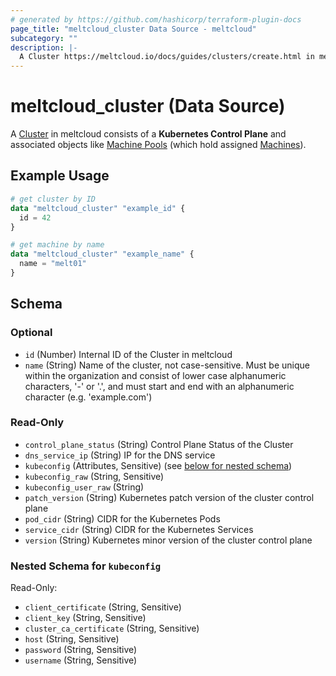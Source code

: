 ```yaml
---
# generated by https://github.com/hashicorp/terraform-plugin-docs
page_title: "meltcloud_cluster Data Source - meltcloud"
subcategory: ""
description: |-
  A Cluster https://meltcloud.io/docs/guides/clusters/create.html in meltcloud consists of a Kubernetes Control Plane and associated objects like Machine Pools https://meltcloud.io/docs/guides/machine-pools/create.html (which hold assigned Machines https://meltcloud.io/docs/guides/machine-pools/intro.html).
---
```


# meltcloud_cluster (Data Source)

A [Cluster](https://meltcloud.io/docs/guides/clusters/create.html) in meltcloud consists of a **Kubernetes Control Plane** and associated objects like [Machine Pools](https://meltcloud.io/docs/guides/machine-pools/create.html) (which hold assigned [Machines](https://meltcloud.io/docs/guides/machine-pools/intro.html)).

## Example Usage

```terraform
# get cluster by ID
data "meltcloud_cluster" "example_id" {
  id = 42
}

# get machine by name
data "meltcloud_cluster" "example_name" {
  name = "melt01"
}
```

<!-- schema generated by tfplugindocs -->
## Schema

### Optional

- `id` (Number) Internal ID of the Cluster in meltcloud
- `name` (String) Name of the cluster, not case-sensitive. Must be unique within the organization and consist of lower case alphanumeric characters, '-' or '.', and must start and end with an alphanumeric character (e.g. 'example.com')

### Read-Only

- `control_plane_status` (String) Control Plane Status of the Cluster
- `dns_service_ip` (String) IP for the DNS service
- `kubeconfig` (Attributes, Sensitive) (see [below for nested schema](#nestedatt--kubeconfig))
- `kubeconfig_raw` (String, Sensitive)
- `kubeconfig_user_raw` (String)
- `patch_version` (String) Kubernetes patch version of the cluster control plane
- `pod_cidr` (String) CIDR for the Kubernetes Pods
- `service_cidr` (String) CIDR for the Kubernetes Services
- `version` (String) Kubernetes minor version of the cluster control plane

<a id="nestedatt--kubeconfig"></a>
### Nested Schema for `kubeconfig`

Read-Only:

- `client_certificate` (String, Sensitive)
- `client_key` (String, Sensitive)
- `cluster_ca_certificate` (String, Sensitive)
- `host` (String, Sensitive)
- `password` (String, Sensitive)
- `username` (String, Sensitive)
